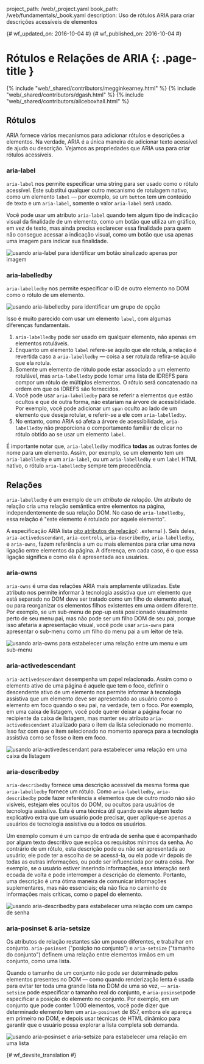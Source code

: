 project_path: /web/_project.yaml
book_path: /web/fundamentals/_book.yaml
description: Uso de rótulos ARIA para criar descrições acessíveis de elementos


{# wf_updated_on: 2016-10-04 #}
{# wf_published_on: 2016-10-04 #}

# Rótulos e Relações de ARIA {: .page-title }

{% include "web/_shared/contributors/megginkearney.html" %}
{% include "web/_shared/contributors/dgash.html" %}
{% include "web/_shared/contributors/aliceboxhall.html" %}

## Rótulos

ARIA fornece vários mecanismos para adicionar rótulos e descrições a elementos.
Na verdade, ARIA é a única maneira de adicionar texto acessível de ajuda ou descrição. Vejamos
as propriedades que ARIA usa para criar rótulos acessíveis.

### aria-label

`aria-label` nos permite especificar uma string para ser usado como o rótulo acessível.
Este substitui qualquer outro mecanismo de rotulagem nativo, como um elemento `label`
&mdash; por exemplo, se um `button` tem um conteúdo de texto e um `aria-label`,
somente o valor `aria-label` será usado.

Você pode usar um atributo `aria-label` quando tem algum tipo de indicação
visual da finalidade de um elemento, como um botão que utiliza um gráfico, em vez
de texto, mas ainda precisa esclarecer essa finalidade para quem não consegue acessar
a indicação visual, como um botão que usa apenas uma imagem para indicar
sua finalidade.

![usando aria-label para identificar um botão sinalizado apenas por imagem ](imgs/aria-label.jpg)

### aria-labelledby

`aria-labelledby` nos permite especificar o ID de outro elemento no DOM como
o rótulo de um elemento.

![usando aria-labelledby para identificar um grupo de opção](imgs/aria-labelledby.jpg)

Isso é muito parecido com usar um elemento `label`, com algumas diferenças fundamentais.

 1. `aria-labelledby` pode ser usado em qualquer elemento, não apenas em elementos rotuláveis.
 1. Enquanto um elemento `label` refere-se àquilo que ele rotula, a relação é
revertida caso a `aria-labelledby` &mdash; coisa  a ser rotulada
refira-se àquilo que ela rotula.
 1. Somente um elemento de rótulo pode estar associado a um elemento rotulável, mas
`aria-labelledby` pode tomar uma lista de IDREFS para compor
um rótulo de múltiplos elementos. O rótulo será concatenado na ordem em que os IDREFS são
    fornecidos.
 1. Você pode usar `aria-labelledby` para se referir a elementos que estão ocultos e que
    de outra forma, não estariam na árvore de acessibilidade. Por exemplo, você pode adicionar um
    `span` oculto  ao lado de um elemento que deseja rotular, e referir-se a ele com
    `aria-labelledby`.
 1. No entanto, como ARIA só afeta a árvore de acessibilidade, `aria-labelledby`
    não proporciona o comportamento familiar de clicar no rótulo obtido ao se usar um
elemento    `label`.

É importante notar que, `aria-labelledby` modifica **todas** as outras fontes de nome para um
elemento. Assim, por exemplo, se um elemento tem um `aria-labelledby` e um
`aria-label`, ou um `aria-labelledby` e um `label` HTML nativo, o
rótulo `aria-labelledby` sempre tem precedência.

## Relações

`aria-labelledby` é um exemplo de um *atributo de relação*. Um atributo de relação
cria uma relação semântica entre elementos na página,
independentemente de sua relação DOM. No caso de `aria-labelledby`, essa
relação é "este elemento é rotulado por aquele elemento".

A especificação ARIA lista [oito atributos de
relação](https://www.w3.org/TR/wai-aria/states_and_properties#attrs_relationships){: .external }.
Seis deles, `aria-activedescendant`, `aria-controls`, `aria-describedby`,
`aria-labelledby`, e `aria-owns`, fazem referência a um ou mais elementos para
criar uma nova ligação entre elementos da página. A diferença, em cada caso, é
o que essa ligação significa e como ela é apresentada aos usuários.

### aria-owns

`aria-owns` é uma das relações ARIA mais amplamente utilizadas. Este atributo
nos permite informar à tecnologia assistiva que um elemento que está separado no
DOM deve ser tratado como um filho do elemento atual, ou para reorganizar
os elementos filhos existentes em uma ordem diferente. Por exemplo, se um sub-menu
de pop-up está posicionado visualmente perto de seu menu pai, mas não pode
ser um filho DOM de seu pai, porque isso afetaria a apresentação visual,
você pode usar `aria-owns` para apresentar o sub-menu como um filho do menu pai a um
leitor de tela.

![usando aria-owns para estabelecer uma relação entre um menu e um sub-menu](imgs/aria-owns.jpg)

### aria-activedescendant

`aria-activedescendant` desempenha um papel relacionado. Assim como o elemento ativo de uma
página é aquele que tem o foco, definir o descendente ativo de um elemento
nos permite informar à tecnologia assistiva que um elemento deve ser apresentado
ao usuário como o elemento em foco quando o seu pai, na verdade, tem o foco. Por
exemplo, em uma caixa de listagem, você pode querer deixar a página focar no
recipiente da caixa de listagem, mas manter seu atributo `aria-activedescendant` atualizado para o item da lista
selecionado no momento. Isso faz com que o item selecionado no momento apareça para a
tecnologia assistiva como se fosse o item em foco.

![usando aria-activedescendant para estabelecer uma relação em uma caixa de listagem](imgs/aria-activedescendant.jpg)

### aria-describedby

`aria-describedby` fornece uma descrição acessível da mesma forma que
`aria-labelledby` fornece um rótulo. Como `aria-labelledby`, `aria-describedby`
pode fazer referência a elementos que de outro modo não são visíveis, estejam eles ocultos do
DOM, ou ocultos para usuários de tecnologia assistiva. Esta é uma técnica útil quando existe
algum texto explicativo extra que um usuário pode precisar, quer aplique-se apenas
a usuários de tecnologia assistiva ou a todos os usuários.

Um exemplo comum é um campo de entrada de senha que é acompanhado por
algum texto descritivo que explica os requisitos mínimos da senha. Ao contrário de um rótulo,
esta descrição pode ou não ser apresentada ao usuário; ele pode ter a
escolha de se acessá-la, ou ela pode vir depois de todas as outras informações,
ou pode ser influenciada por outra coisa. Por exemplo, se o usuário estiver inserindo
informações, essa interação será ecoada de volta e pode interromper a descrição 
do elemento. Portanto, uma descrição é uma ótima maneira de comunicar informações
suplementares, mas não essenciais; ela não fica no caminho de informações
 mais críticas, como o papel do elemento.

![usando aria-describedby para estabelecer uma relação com um campo de senha](imgs/aria-describedby.jpg)

### aria-posinset & aria-setsize

Os atributos de relação restantes são um pouco diferentes, e trabalhar em conjunto.
`aria-posinset` ("posição no conjunto") e `aria-setsize` ("tamanho do conjunto")
definem uma relação entre elementos irmãos em um conjunto, como uma lista.

Quando o tamanho de um conjunto não pode ser determinado pelos elementos presentes no DOM
&mdash; como quando renderização lenta é usada para evitar ter toda uma grande lista
no DOM de uma só vez, &mdash; `aria-setsize` pode especificar o tamanho real do conjunto, e
`aria-posinset`pode especificar a posição do elemento no conjunto. Por exemplo, em um
conjunto que pode conter 1.000 elementos, você pode dizer que determinado
elemento tem um `aria-posinset` de 857, embora ele apareça em primeiro no DOM,
e depois usar técnicas de HTML dinâmico para garantir que o usuário possa explorar a lista completa
 sob demanda.

![usando aria-posinset e aria-setsize para estabelecer uma relação em uma lista](imgs/aria-posinset.jpg)


{# wf_devsite_translation #}
